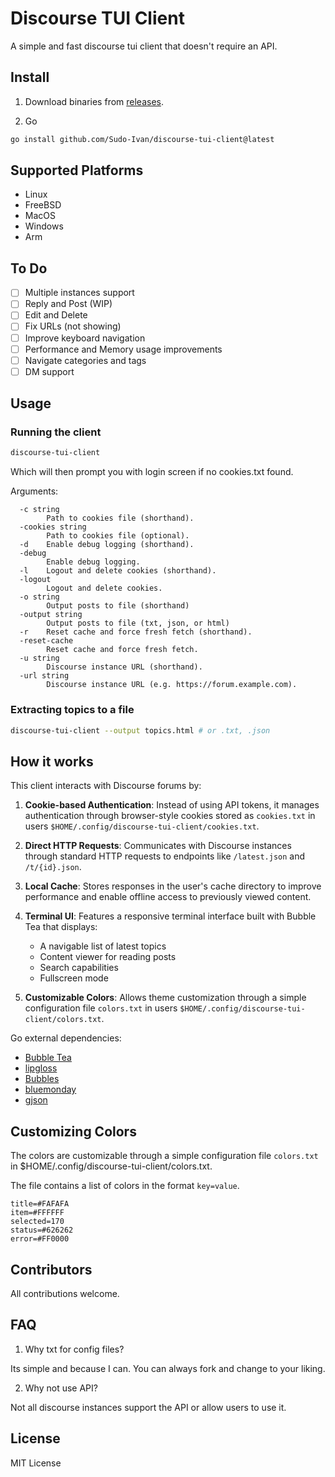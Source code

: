 # Discourse TUI Client

A simple and fast discourse tui client that doesn't require an API.

## Install

1. Download binaries from [releases](https://github.com/Sudo-Ivan/discourse-tui-client/releases).

2. Go

```bash
go install github.com/Sudo-Ivan/discourse-tui-client@latest
```

## Supported Platforms

- Linux
- FreeBSD
- MacOS
- Windows
- Arm

## To Do

- [ ] Multiple instances support
- [ ] Reply and Post (WIP)
- [ ] Edit and Delete
- [ ] Fix URLs (not showing)
- [ ] Improve keyboard navigation
- [ ] Performance and Memory usage improvements
- [ ] Navigate categories and tags
- [ ] DM support

## Usage

### Running the client

```bash
discourse-tui-client
```

Which will then prompt you with login screen if no cookies.txt found.

Arguments:

```
  -c string
        Path to cookies file (shorthand).
  -cookies string
        Path to cookies file (optional).
  -d    Enable debug logging (shorthand).
  -debug
        Enable debug logging.
  -l    Logout and delete cookies (shorthand).
  -logout
        Logout and delete cookies.
  -o string
        Output posts to file (shorthand)
  -output string
        Output posts to file (txt, json, or html)
  -r    Reset cache and force fresh fetch (shorthand).
  -reset-cache
        Reset cache and force fresh fetch.
  -u string
        Discourse instance URL (shorthand).
  -url string
        Discourse instance URL (e.g. https://forum.example.com).
```

### Extracting topics to a file

```bash
discourse-tui-client --output topics.html # or .txt, .json
```

## How it works

This client interacts with Discourse forums by:

1. **Cookie-based Authentication**: Instead of using API tokens, it manages authentication through browser-style cookies stored as `cookies.txt` in users `$HOME/.config/discourse-tui-client/cookies.txt`.

2. **Direct HTTP Requests**: Communicates with Discourse instances through standard HTTP requests to endpoints like `/latest.json` and `/t/{id}.json`.

3. **Local Cache**: Stores responses in the user's cache directory to improve performance and enable offline access to previously viewed content.

4. **Terminal UI**: Features a responsive terminal interface built with Bubble Tea that displays:
   - A navigable list of latest topics
   - Content viewer for reading posts
   - Search capabilities
   - Fullscreen mode

5. **Customizable Colors**: Allows theme customization through a simple configuration file `colors.txt` in users `$HOME/.config/discourse-tui-client/colors.txt`.

Go external dependencies:

- [Bubble Tea](https://github.com/charmbracelet/bubbletea)
- [lipgloss](https://github.com/charmbracelet/lipgloss)
- [Bubbles](https://github.com/charmbracelet/bubbles)
- [bluemonday](https://github.com/microcosm-cc/bluemonday)
- [gjson](https://github.com/tidwall/gjson)

## Customizing Colors

The colors are customizable through a simple configuration file `colors.txt` in $HOME/.config/discourse-tui-client/colors.txt.

The file contains a list of colors in the format `key=value`.

```
title=#FAFAFA
item=#FFFFFF
selected=170
status=#626262
error=#FF0000 
```

## Contributors

All contributions welcome. 

## FAQ

1. Why txt for config files?

Its simple and because I can. You can always fork and change to your liking. 

2. Why not use API?

Not all discourse instances support the API or allow users to use it.

## License

MIT License